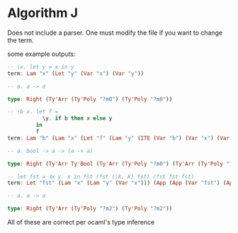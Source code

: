 # Algorithm J

Does not include a parser. One must modify the file if you want to change the term.

some example outputs:
```hs
-- \x. let y = x in y
term: Lam "x" (Let "y" (Var "x") (Var "y"))

-- a. a -> a

type: Right (Ty'Arr (Ty'Poly "?m0") (Ty'Poly "?m0"))

-- \b x. let f = 
           \y. if b then x else y 
         in
         f
term: Lam "b" (Lam "x" (Let "f" (Lam "y" (ITE (Var "b") (Var "x") (Var "y"))) (Var "f")))

-- a. bool -> a -> (a -> a)

type: Right (Ty'Arr Ty'Bool (Ty'Arr (Ty'Poly "?m0") (Ty'Arr (Ty'Poly "?m0") (Ty'Poly "?m0"))))

-- let fst = 𝜆x y. x in fst (fst (\k. k) fst) (fst fst fst)
term: Let "fst" (Lam "x" (Lam "y" (Var "x"))) (App (App (Var "fst") (App (App (Var "fst") (Lam "k" (Var "k"))) (Var "fst"))) (App (App (Var "fst") (Var "fst")) (Var "fst")))

-- a. a -> a

type: Right (Ty'Arr (Ty'Poly "?m2") (Ty'Poly "?m2"))
```
All of these are correct per ocaml's type inference